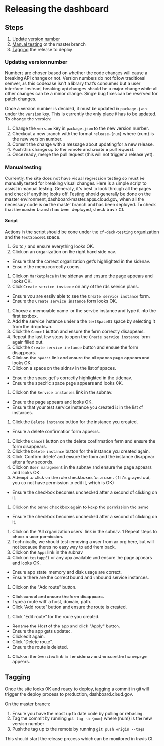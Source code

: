 
# Releasing the dashboard

## Steps

1. [Update version number](#updating-version-number)
1. [Manual testing](#manual-testing) of the master branch
1. [Tagging](#tagging) the release to deploy

### Updating version number

Numbers are chosen based on whether the code changes will cause a breaking API
change or not. Version numbers do not follow traditional semver, as this
codebase isn't a library that's consumed but a user interface. Instead, breaking
api changes should be a major change while all other changes can be a minor
change. Single bug fixes can be reserved for patch changes.

Once a version number is decided, it must be updated in `package.json` under
the `version` key. This is currently the only place it has to be updated. To
change the version:

1. Change the `version` key in `package.json` to the new version number.
1. Checkout a new branch with the format `release-{num}` where {num} is the new version number.
1. Commit the change with a message about updating for a new release.
1. Push this change up to the remote and create a pull request.
1. Once ready, merge the pull request (this will not trigger a release yet).

### Manual testing

Currently, the site does not have visual regression testing so must be manually
tested for breaking visual changes. Here is a simple script to assist in manual
testing. Generally, it's best to look through all the pages and check if anything
looks off. Testing should generally be done on the master environment,
dashboard-master.apps.cloud.gov, when all the necessary code is on the master branch
and has been deployed. To check that the master branch has been deployed, check
travis CI.

#### Script

Actions in the script should be done under the `cf-deck-testing` organization
and the `testSpace01` space.

1. Go to `/` and ensure everything looks OK.
1. Click on an organization on the right hand side nav.
  - Ensure that the correct organization get's highlighted in the sidenav.
  - Ensure the menu correctly opens.
1. Click on `Marketplace` in the sidenav and ensure the page appears and looks OK.
1. Click `Create service instance` on any of the rds service plans.
  - Ensure you are easily able to see the `Create service instance` form.
  - Ensure the `Create service instance` form looks OK.
1. Choose a memorable name for the service instance and type it into the first textbox.
1. Add the service instance under a the `testSpace01` space by selecting it from the dropdown.
1. Click the `Cancel` button and ensure the form correctly disappears.
1. Repeat the last few steps to open the `Create service instance` form again filled out.
1. Click the `Create service instance` button and ensure the form disappears.
1. Click on the `spaces` link and ensure the all spaces page appears and looks OK.
1. Click on a space on the sidnav in the list of spaces.
  - Ensure the space get's correctly highlighted in the sidenav.
  - Ensure the specific space page appears and looks OK.
1. Click on the `Service instances` link in the subnav.
  - Ensure the page appears and looks OK.
  - Ensure that your test service instance you created is in the list of instances.
1. Click the `Delete instance` button for the instance you created.
  - Ensure a delete confirmation form appears.
1. Click the `Cancel` button on the delete confirmation form and ensure the form disappears.
1. Click the `Delete instance` button for the instance you created again.
1. Click 'Confirm delete' and ensure the form and the instance disappear after a few seconds.
1. Click on `User management` in the subnav and ensure the page appears and looks OK.
1. Attempt to click on the role checkboxes for a user. (If it's grayed out, you do not have permission to edit it, which is OK)
  - Ensure the checkbox becomes unchecked after a second of clicking on it.
1. Click on the same checkbox again to keep the permission the same
  - Ensure the checkbox becomes unchecked after a second of clicking on it.
1. Click on the 'All organization users` link in the subnav.
1 Repeat steps to check a user permission.
1. Techinically, we should test removing a user from an org here, but will not because theres no easy way to add them back.
1. Click on the `Apps` link in the subnav
1. Click on `testapp01` or any app available and ensure the page appears and looks OK.
  - Ensure app state, memory and disk usage are correct.
  - Ensure there are the correct bound and unbound service instances.
1. Click on the "Add route" button.
  - Click cancel and ensure the form disappears.
  - Type a route with a host, domain, path.
  - Click "Add route" button and ensure the route is created.
1. Click "Edit route" for the route you created.
  - Rename the Host of the app and click "Apply" button.
  - Ensure the app gets updated.
  - Click edit again.
  - Click "Delete route".
  - Ensure the route is deleted.
1. Click on the `Overview` link in the sidenav and ensure the homepage appears.

## Tagging

Once the site looks OK and ready to deploy, tagging a commit in git will trigger
the deploy process to production, dashboard.cloud.gov.

On the master branch:

1. Ensure you have the most up to date code by pulling or rebasing.
1. Tag the commit by running `git tag -a {num}` where {num} is the new version number
1. Push the tag up to the remote by running `git push origin --tags`

This should start the release process which can be monitored in travis CI.
